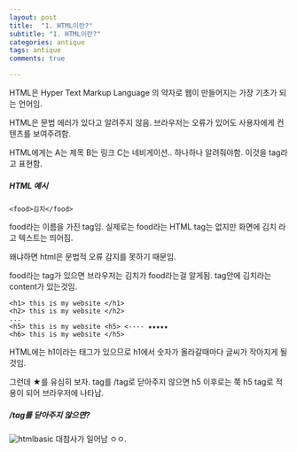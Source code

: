 ```yaml
---
layout: post
title:  "1. HTML이란?"
subtitle: "1. HTML이란?"
categories: antique
tags: antique
comments: true

---
```


HTML은 Hyper Text Markup Language 의 약자로 웹이 만들어지는 가장 기초가 되는 언어임.

HTML은 문법 에러가 있다고 알려주지 않음. 브라우저는 오류가 있어도 사용자에게 컨텐츠를 보여주려함.

HTML에게는 A는 제목 B는 링크 C는 네비게이션.. 하나하나 알려줘야함. 이것을 tag라고 표현함.

##### HTML 예시
```
<food>김치</food>
```
food라는 이름을 가진 tag임. 실제로는 food라는 HTML tag는 없지만 화면에 김치 라고 텍스트는 띄어짐.

왜냐하면 html은 문법적 오류 감지를 못하기 때문임.

food라는 tag가 있으면 브라우저는 김치가 food라는걸 알게됨. tag안에 김치라는 content가 있는것임.
```
<h1> this is my website </h1>
<h2> this is my website </h2>
...
<h5> this is my website <h5> <---- ★★★★★
<h6> this is my website </h5>
```
HTML에는 h1이라는 태그가 있으므로 h1에서 숫자가 올라갈때마다 글씨가 작아지게 될것임.

그런데 ★를 유심히 보자. tag를 /tag로 닫아주지 않으면 h5 이후로는 쭉 h5 tag로 적용이 되어 브라우저에 나타남.

##### /tag를 닫아주지 않으면?

![htmlbasic](https://user-images.githubusercontent.com/56789064/87882160-1f949800-ca39-11ea-8ab7-4b44d3b13665.jpg)
대참사가 일어남 ㅇㅇ.